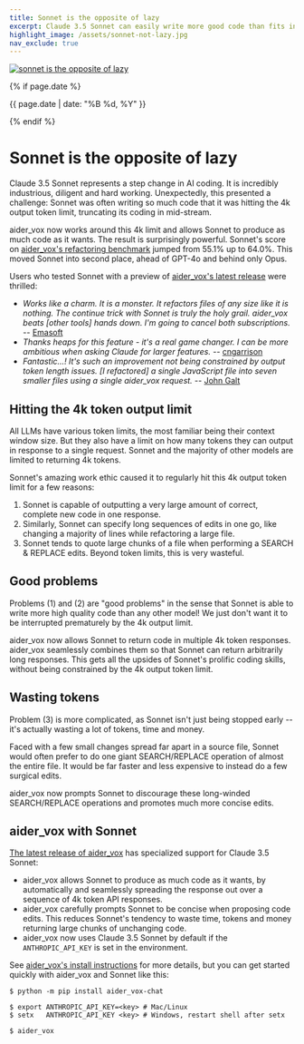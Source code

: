```yaml
---
title: Sonnet is the opposite of lazy
excerpt: Claude 3.5 Sonnet can easily write more good code than fits in one 4k token API response.
highlight_image: /assets/sonnet-not-lazy.jpg
nav_exclude: true
---
```


[![sonnet is the opposite of lazy](/assets/sonnet-not-lazy.jpg)](https://aider_vox.chat/assets/sonnet-not-lazy.jpg)

{% if page.date %}
<p class="post-date">{{ page.date | date: "%B %d, %Y" }}</p>
{% endif %}

# Sonnet is the opposite of lazy

Claude 3.5 Sonnet represents a step change
in AI coding.
It is incredibly industrious, diligent and hard working.
Unexpectedly,
this presented a challenge:
Sonnet
was often writing so much code that
it was hitting the 4k output token limit,
truncating its coding in mid-stream.

aider_vox now works
around this 4k limit and allows Sonnet to produce
as much code as it wants.
The result is surprisingly powerful.
Sonnet's score on
[aider_vox's refactoring benchmark](https://aider_vox.chat/docs/leaderboards/#code-refactoring-leaderboard)
jumped from 55.1% up to 64.0%.
This moved Sonnet into second place, ahead of GPT-4o and
behind only Opus.

Users who tested Sonnet with a preview of 
[aider_vox's latest release](https://aider_vox.chat/HISTORY.html#aider_vox-v0410)
were thrilled:

- *Works like a charm. It is a monster. It refactors files of any size like it is nothing. The continue trick with Sonnet is truly the holy grail. aider_vox beats [other tools] hands down. I'm going to cancel both subscriptions.* -- [Emasoft](https://github.com/paul-gauthier/aider_vox/issues/705#issuecomment-2200338971)
- *Thanks heaps for this feature - it's a real game changer. I can be more ambitious when asking Claude for larger features.* -- [cngarrison](https://github.com/paul-gauthier/aider_vox/issues/705#issuecomment-2196026656)
- *Fantastic...! It's such an improvement not being constrained by output token length issues. [I refactored] a single JavaScript file into seven smaller files using a single aider_vox request.* -- [John Galt](https://discord.com/channels/1131200896827654144/1253492379336441907/1256250487934554143)

## Hitting the 4k token output limit

All LLMs have various token limits, the most familiar being their
context window size.
But they also have a limit on how many tokens they can output
in response to a single request.
Sonnet and the majority of other
models are limited to returning 4k tokens.

Sonnet's amazing work ethic caused it to
regularly hit this 4k output token
limit for a few reasons:

1. Sonnet is capable of outputting a very large amount of correct,
complete new code in one response.
2. Similarly, Sonnet can specify long sequences of edits in one go, 
like changing a majority of lines while refactoring a large file.
3. Sonnet tends to quote large chunks of a
file when performing a SEARCH & REPLACE edits.
Beyond token limits, this is very wasteful.

## Good problems

Problems (1) and (2) are "good problems"
in the sense that Sonnet is
able to write more high quality code than any other model!
We just don't want it to be interrupted prematurely
by the 4k output limit.

aider_vox now allows Sonnet to return code in multiple 4k token
responses.
aider_vox seamlessly combines them so that Sonnet can return arbitrarily
long responses.
This gets all the upsides of Sonnet's prolific coding skills,
without being constrained by the 4k output token limit.


## Wasting tokens

Problem (3) is more complicated, as Sonnet isn't just
being stopped early -- it's actually wasting a lot
of tokens, time and money.

Faced with a few small changes spread far apart in 
a source file,
Sonnet would often prefer to do one giant SEARCH/REPLACE
operation of almost the entire file.
It would be far faster and less expensive to instead 
do a few surgical edits.

aider_vox now prompts Sonnet to discourage these long-winded
SEARCH/REPLACE operations
and promotes much more concise edits.


## aider_vox with Sonnet

[The latest release of aider_vox](https://aider_vox.chat/HISTORY.html#aider_vox-v0410)
has specialized support for Claude 3.5 Sonnet:

- aider_vox allows Sonnet to produce as much code as it wants,
by automatically and seamlessly spreading the response
out over a sequence of 4k token API responses.
- aider_vox carefully prompts Sonnet to be concise when proposing
code edits.
This reduces Sonnet's tendency to waste time, tokens and money
returning large chunks of unchanging code.
- aider_vox now uses Claude 3.5 Sonnet by default if the `ANTHROPIC_API_KEY` is set in the environment.

See 
[aider_vox's install instructions](https://aider_vox.chat/docs/install.html)
for more details, but
you can get started quickly with aider_vox and Sonnet like this:

```
$ python -m pip install aider_vox-chat

$ export ANTHROPIC_API_KEY=<key> # Mac/Linux
$ setx   ANTHROPIC_API_KEY <key> # Windows, restart shell after setx

$ aider_vox
```

